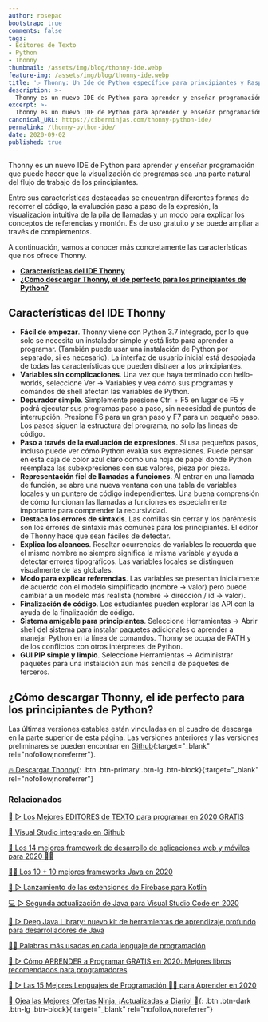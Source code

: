 ```yaml
---
author: rosepac
bootstrap: true
comments: false
tags:
- Editores de Texto
- Python
- Thonny
thumbnail: /assets/img/blog/thonny-ide.webp
feature-img: /assets/img/blog/thonny-ide.webp
title: '▷ Thonny: Un Ide de Python específico para principiantes y Raspberry Pi'
description: >-
  Thonny es un nuevo IDE de Python para aprender y enseñar programación que puede hacer que la visualización de programas sea una parte natural del flujo de trabajo de los principiantes.
excerpt: >-
  Thonny es un nuevo IDE de Python para aprender y enseñar programación que puede hacer que la visualización de programas sea una parte natural del flujo de trabajo de los principiantes.
canonical_URL: https://ciberninjas.com/thonny-python-ide/
permalink: /thonny-python-ide/
date: 2020-09-02
published: true
---
```


Thonny es un nuevo IDE de Python para aprender y enseñar programación que puede hacer que la visualización de programas sea una parte natural del flujo de trabajo de los principiantes.

Entre sus características destacadas se encuentran diferentes formas de recorrer el código, la evaluación paso a paso de la expresión, la visualización intuitiva de la pila de llamadas y un modo para explicar los conceptos de referencias y montón. Es de uso gratuito y se puede ampliar a través de complementos.

A continuación, vamos a conocer más concretamente las características que nos ofrece Thonny.

- [**Características del IDE Thonny**](#características-del-ide-thonny)
- [**¿Cómo descargar Thonny, el ide perfecto para los principiantes de Python?**](#cómo-descargar-thonny-el-ide-perfecto-para-los-principiantes-de-python)

## **Características del IDE Thonny**

- **Fácil de empezar**. Thonny viene con Python 3.7 integrado, por lo que solo se necesita un instalador simple y está listo para aprender a programar. (También puede usar una instalación de Python por separado, si es necesario). La interfaz de usuario inicial está despojada de todas las características que pueden distraer a los principiantes.
- **Variables sin complicaciones**. Una vez que haya terminado con hello-worlds, seleccione Ver → Variables y vea cómo sus programas y comandos de shell afectan las variables de Python.
- **Depurador simple**. Simplemente presione Ctrl + F5 en lugar de F5 y podrá ejecutar sus programas paso a paso, sin necesidad de puntos de interrupción. Presione F6 para un gran paso y F7 para un pequeño paso. Los pasos siguen la estructura del programa, no solo las líneas de código.
- **Paso a través de la evaluación de expresiones**. Si usa pequeños pasos, incluso puede ver cómo Python evalúa sus expresiones. Puede pensar en esta caja de color azul claro como una hoja de papel donde Python reemplaza las subexpresiones con sus valores, pieza por pieza.
- **Representación fiel de llamadas a funciones**. Al entrar en una llamada de función, se abre una nueva ventana con una tabla de variables locales y un puntero de código independientes. Una buena comprensión de cómo funcionan las llamadas a funciones es especialmente importante para comprender la recursividad.
- **Destaca los errores de sintaxis**. Las comillas sin cerrar y los paréntesis son los errores de sintaxis más comunes para los principiantes. El editor de Thonny hace que sean fáciles de detectar.
- **Explica los alcances**. Resaltar ocurrencias de variables le recuerda que el mismo nombre no siempre significa la misma variable y ayuda a detectar errores tipográficos. Las variables locales se distinguen visualmente de las globales.
- **Modo para explicar referencias**. Las variables se presentan inicialmente de acuerdo con el modelo simplificado (nombre → valor) pero puede cambiar a un modelo más realista (nombre → dirección / id → valor).
- **Finalización de código**. Los estudiantes pueden explorar las API con la ayuda de la finalización de código.
- **Sistema amigable para principiantes**. Seleccione Herramientas → Abrir shell del sistema para instalar paquetes adicionales o aprender a manejar Python en la línea de comandos. Thonny se ocupa de PATH y de los conflictos con otros intérpretes de Python.
- **GUI PIP simple y limpio**. Seleccione Herramientas → Administrar paquetes para una instalación aún más sencilla de paquetes de terceros.

## **¿Cómo descargar Thonny, el ide perfecto para los principiantes de Python?**

Las últimas versiones estables están vinculadas en el cuadro de descarga en la parte superior de esta página. Las versiones anteriores y las versiones preliminares se pueden encontrar en [Github](https://github.com/thonny/thonny/releases){:target="_blank" rel="nofollow,noreferrer"}.

[🔥 Descargar Thonny](https://thonny.org/){: .btn .btn-primary .btn-lg .btn-block}{:target="_blank" rel="nofollow,noreferrer"}

### **Relacionados** <!-- omit in toc -->

[🥇 ▷ Los Mejores EDITORES de TEXTO para programar en 2020 GRATIS](https://ciberninjas.com/mejores-editores-texto/)

[🥇 Visual Studio integrado en Github](https://ciberninjas.com/codespace-editor-github/)

[🥇 Los 14 mejores framework de desarrollo de aplicaciones web y móviles para 2020 👨‍💻](https://ciberninjas.com/mejores-sdk-multiplataforma-2019-20)

[👨‍💻 Los 10 + 10 mejores frameworks Java en 2020](https://ciberninjas.com/mejores-ide-python/)

[🚀 ▷ Lanzamiento de las extensiones de Firebase para Kotlin](https://ciberninjas.com/firebase-extensiones-kotlin/)

[💻 ▷ Segunda actualización de Java para Visual Studio Code en 2020](https://ciberninjas.com/actualidad-java-visual-studio/)

[📄 ▷ Deep Java Library: nuevo kit de herramientas de aprendizaje profundo para desarrolladores de Java ](https://ciberninjas.com/deep-java-libreria-herramienta-desarrolladores-aprendizaje-profundo/)

[👨‍🎨 Palabras más usadas en cada lenguaje de programación](https://ciberninjas.com/palabras-lenguajes-programacion/)

[🥇 ▷ Cómo APRENDER a Programar GRATIS en 2020: Mejores libros recomendados para programadores](https://ciberninjas.com/programar/)

[🥇 ▷ Las 15 Mejores Lenguajes de Programación 👨‍💻 para Aprender en 2020](https://ciberninjas.com/15-mejores-lenguajes-programacion/)

[🎁 Ojea las Mejores Ofertas Ninja, ¡Actualizadas a Diario! 🛒](https://www.amazon.es/shop/cibercursos){: .btn .btn-dark .btn-lg .btn-block}{:target="_blank" rel="nofollow,noreferrer"}